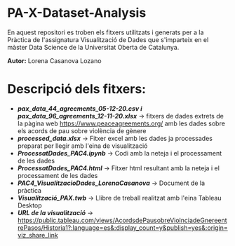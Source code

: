 # PA-X-Dataset-Analysis

En aquest repositori es troben els fitxers utilitzats i generats per a la Pràctica de l'assignatura Visualització de Dades que s'imparteix en el màster Data Science de la Universitat Oberta de Catalunya. 

**Autor:**
Lorena Casanova Lozano

# Descripció dels fitxers:

* ***pax_data_44_agreements_05-12-20.csv i pax_data_96_agreements_12-11-20.xlsx*** -> fitxers de dades extrets de la pàgina web https://www.peaceagreements.org/ amb les dades sobre els acords de pau sobre violència de gènere
* ***processed_data.xlsx*** -> Fitxer excel amb les dades ja processades preparat per llegir amb l'eina de visualització 
* ***ProcessatDades_PAC4.ipynb*** -> Codi amb la neteja i el processament de les dades
* ***ProcessatDades_PAC4.html*** -> Fitxer html resultant amb la neteja i el processament de les dades
* ***PAC4_VisualitzacioDades_LorenaCasanova*** -> Document de la pràctica 
* ***Visualització_PAX.twb*** -> Llibre de treball realitzat amb l'eina Tableau Desktop
* ***URL de la visualització*** -> https://public.tableau.com/views/AcordsdePausobreViolnciadeGnereentrePasos/Historia1?:language=es&:display_count=y&publish=yes&:origin=viz_share_link 


